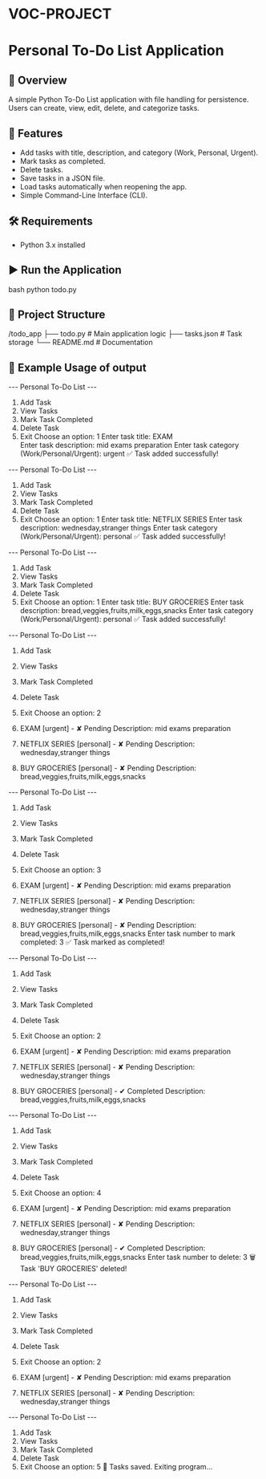 # VOC-PROJECT

# Personal To-Do List Application

## 📌 Overview
A simple Python To-Do List application with file handling for persistence.  
Users can create, view, edit, delete, and categorize tasks.

## 🚀 Features
- Add tasks with title, description, and category (Work, Personal, Urgent).
- Mark tasks as completed.
- Delete tasks.
- Save tasks in a JSON file.
- Load tasks automatically when reopening the app.
- Simple Command-Line Interface (CLI).

## 🛠 Requirements
- Python 3.x installed

## ▶ Run the Application
bash
python todo.py

## 📂 Project Structure


/todo_app
 ├── todo.py        # Main application logic
 ├── tasks.json     # Task storage
 └── README.md      # Documentation


## 📸 Example Usage of output


--- Personal To-Do List ---
1. Add Task
2. View Tasks
3. Mark Task Completed
4. Delete Task
5. Exit
Choose an option: 1
Enter task title: EXAM     
Enter task description: mid exams preparation
Enter task category (Work/Personal/Urgent): urgent
✅ Task added successfully!

--- Personal To-Do List ---
1. Add Task
2. View Tasks
3. Mark Task Completed
4. Delete Task
5. Exit
Choose an option: 1
Enter task title: NETFLIX SERIES
Enter task description: wednesday,stranger things
Enter task category (Work/Personal/Urgent): personal
✅ Task added successfully!

--- Personal To-Do List ---
1. Add Task
2. View Tasks
3. Mark Task Completed
4. Delete Task
5. Exit
Choose an option: 1
Enter task title: BUY GROCERIES
Enter task description: bread,veggies,fruits,milk,eggs,snacks
Enter task category (Work/Personal/Urgent): personal
✅ Task added successfully!

--- Personal To-Do List ---
1. Add Task
2. View Tasks
3. Mark Task Completed
4. Delete Task
5. Exit
Choose an option: 2

1. EXAM [urgent] - ✘ Pending
   Description: mid exams preparation

2. NETFLIX SERIES [personal] - ✘ Pending
   Description: wednesday,stranger things

3. BUY GROCERIES [personal] - ✘ Pending
   Description: bread,veggies,fruits,milk,eggs,snacks

--- Personal To-Do List ---
1. Add Task
2. View Tasks
3. Mark Task Completed
4. Delete Task
5. Exit
Choose an option: 3
1. EXAM [urgent] - ✘ Pending
   Description: mid exams preparation

2. NETFLIX SERIES [personal] - ✘ Pending
   Description: wednesday,stranger things

3. BUY GROCERIES [personal] - ✘ Pending
   Description: bread,veggies,fruits,milk,eggs,snacks
Enter task number to mark completed: 3
✅ Task marked as completed!

--- Personal To-Do List ---
1. Add Task
2. View Tasks
3. Mark Task Completed
4. Delete Task
5. Exit
Choose an option: 2

1. EXAM [urgent] - ✘ Pending
   Description: mid exams preparation
2. NETFLIX SERIES [personal] - ✘ Pending
   Description: wednesday,stranger things

3. BUY GROCERIES [personal] - ✔ Completed
   Description: bread,veggies,fruits,milk,eggs,snacks

--- Personal To-Do List ---
1. Add Task
2. View Tasks
3. Mark Task Completed
4. Delete Task
5. Exit
Choose an option: 4

1. EXAM [urgent] - ✘ Pending
   Description: mid exams preparation

2. NETFLIX SERIES [personal] - ✘ Pending
   Description: wednesday,stranger things

3. BUY GROCERIES [personal] - ✔ Completed
   Description: bread,veggies,fruits,milk,eggs,snacks
Enter task number to delete: 3
🗑 Task 'BUY GROCERIES' deleted!

--- Personal To-Do List ---
1. Add Task
2. View Tasks
3. Mark Task Completed
4. Delete Task
5. Exit
Choose an option: 2

1. EXAM [urgent] - ✘ Pending
   Description: mid exams preparation

2. NETFLIX SERIES [personal] - ✘ Pending
   Description: wednesday,stranger things

--- Personal To-Do List ---
1. Add Task
2. View Tasks
3. Mark Task Completed
4. Delete Task
5. Exit
Choose an option: 5
💾 Tasks saved. Exiting program...
